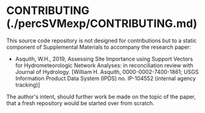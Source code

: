 # CONTRIBUTING (./percSVMexp/CONTRIBUTING.md)

This source code repository is not designed for contributions but to a static component of Supplemental Materials to accompany the research paper:

* Asquith, W.H., 2019, Assessing Site Importance using Support Vectors for Hydrometeorologic Network Analyses: in reconciliation review with Journal of Hydrology. [William H. Asquith, 0000-0002-7400-1861; USGS Information Product Data System (IPDS) no. IP-104552 (internal agency tracking)]

The author's intent, should further work be made on the topic of the paper, that a fresh repository would be started over from scratch.
